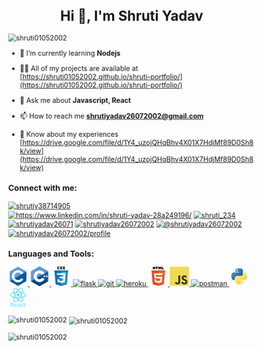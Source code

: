 <h1 align="center">Hi 👋, I'm Shruti Yadav</h1>
<p align="left"> <img src="https://komarev.com/ghpvc/?username=shruti01052002&label=Profile%20views&color=0e75b6&style=flat" alt="shruti01052002" /> </p>

- 🌱 I’m currently learning **Nodejs**

- 👨‍💻 All of my projects are available at [https://shruti01052002.github.io/shruti-portfolio/](https://shruti01052002.github.io/shruti-portfolio/)

- 💬 Ask me about **Javascript, React**

- 📫 How to reach me **shrutiyadav26072002@gmail.com**

- 📄 Know about my experiences [https://drive.google.com/file/d/1Y4_uzojQHqBhv4X01X7HdjMf89D0Sh8k/view](https://drive.google.com/file/d/1Y4_uzojQHqBhv4X01X7HdjMf89D0Sh8k/view)

<h3 align="left">Connect with me:</h3>
<p align="left">
<a href="https://twitter.com/shrutiy38714905" target="blank"><img align="center" src="https://raw.githubusercontent.com/rahuldkjain/github-profile-readme-generator/master/src/images/icons/Social/twitter.svg" alt="shrutiy38714905" height="30" width="40" /></a>
<a href="https://linkedin.com/in/https://www.linkedin.com/in/shruti-yadav-28a249196/" target="blank"><img align="center" src="https://raw.githubusercontent.com/rahuldkjain/github-profile-readme-generator/master/src/images/icons/Social/linked-in-alt.svg" alt="https://www.linkedin.com/in/shruti-yadav-28a249196/" height="30" width="40" /></a>
<a href="https://www.codechef.com/users/shruti_234" target="blank"><img align="center" src="https://cdn.jsdelivr.net/npm/simple-icons@3.1.0/icons/codechef.svg" alt="shruti_234" height="30" width="40" /></a>
<a href="https://www.hackerrank.com/shrutiyadav26071" target="blank"><img align="center" src="https://raw.githubusercontent.com/rahuldkjain/github-profile-readme-generator/master/src/images/icons/Social/hackerrank.svg" alt="shrutiyadav26071" height="30" width="40" /></a>
<a href="https://www.leetcode.com/shrutiyadav26072002" target="blank"><img align="center" src="https://raw.githubusercontent.com/rahuldkjain/github-profile-readme-generator/master/src/images/icons/Social/leet-code.svg" alt="shrutiyadav26072002" height="30" width="40" /></a>
<a href="https://www.hackerearth.com/@shrutiyadav26072002" target="blank"><img align="center" src="https://raw.githubusercontent.com/rahuldkjain/github-profile-readme-generator/master/src/images/icons/Social/hackerearth.svg" alt="@shrutiyadav26072002" height="30" width="40" /></a>
<a href="https://auth.geeksforgeeks.org/user/shrutiyadav26072002/profile" target="blank"><img align="center" src="https://raw.githubusercontent.com/rahuldkjain/github-profile-readme-generator/master/src/images/icons/Social/geeks-for-geeks.svg" alt="shrutiyadav26072002/profile" height="30" width="40" /></a>
</p>

<h3 align="left">Languages and Tools:</h3>
<p align="left"> <a href="https://www.cprogramming.com/" target="_blank" rel="noreferrer"> <img src="https://raw.githubusercontent.com/devicons/devicon/master/icons/c/c-original.svg" alt="c" width="40" height="40"/> </a> <a href="https://www.w3schools.com/cpp/" target="_blank" rel="noreferrer"> <img src="https://raw.githubusercontent.com/devicons/devicon/master/icons/cplusplus/cplusplus-original.svg" alt="cplusplus" width="40" height="40"/> </a> <a href="https://www.w3schools.com/css/" target="_blank" rel="noreferrer"> <img src="https://raw.githubusercontent.com/devicons/devicon/master/icons/css3/css3-original-wordmark.svg" alt="css3" width="40" height="40"/> </a> <a href="https://flask.palletsprojects.com/" target="_blank" rel="noreferrer"> <img src="https://www.vectorlogo.zone/logos/pocoo_flask/pocoo_flask-icon.svg" alt="flask" width="40" height="40"/> </a> <a href="https://git-scm.com/" target="_blank" rel="noreferrer"> <img src="https://www.vectorlogo.zone/logos/git-scm/git-scm-icon.svg" alt="git" width="40" height="40"/> </a> <a href="https://heroku.com" target="_blank" rel="noreferrer"> <img src="https://www.vectorlogo.zone/logos/heroku/heroku-icon.svg" alt="heroku" width="40" height="40"/> </a> <a href="https://www.w3.org/html/" target="_blank" rel="noreferrer"> <img src="https://raw.githubusercontent.com/devicons/devicon/master/icons/html5/html5-original-wordmark.svg" alt="html5" width="40" height="40"/> </a> <a href="https://developer.mozilla.org/en-US/docs/Web/JavaScript" target="_blank" rel="noreferrer"> <img src="https://raw.githubusercontent.com/devicons/devicon/master/icons/javascript/javascript-original.svg" alt="javascript" width="40" height="40"/> </a> <a href="https://postman.com" target="_blank" rel="noreferrer"> <img src="https://www.vectorlogo.zone/logos/getpostman/getpostman-icon.svg" alt="postman" width="40" height="40"/> </a> <a href="https://www.python.org" target="_blank" rel="noreferrer"> <img src="https://raw.githubusercontent.com/devicons/devicon/master/icons/python/python-original.svg" alt="python" width="40" height="40"/> </a> <a href="https://reactjs.org/" target="_blank" rel="noreferrer"> <img src="https://raw.githubusercontent.com/devicons/devicon/master/icons/react/react-original-wordmark.svg" alt="react" width="40" height="40"/> </a> </p>

<p><img align="left" src="https://github-readme-stats.vercel.app/api/top-langs?username=shruti01052002&show_icons=true&locale=en&layout=compact" alt="shruti01052002" /></p>

<p>&nbsp;<img align="center" src="https://github-readme-stats.vercel.app/api?username=shruti01052002&show_icons=true&locale=en" alt="shruti01052002" /></p>

<p><img align="center" src="https://github-readme-streak-stats.herokuapp.com/?user=shruti01052002&" alt="shruti01052002" /></p>
